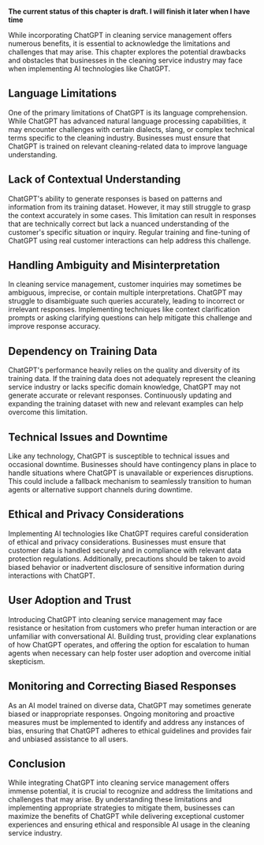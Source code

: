 **The current status of this chapter is draft. I will finish it later when I have time**

While incorporating ChatGPT in cleaning service management offers numerous benefits, it is essential to acknowledge the limitations and challenges that may arise. This chapter explores the potential drawbacks and obstacles that businesses in the cleaning service industry may face when implementing AI technologies like ChatGPT.

Language Limitations
--------------------

One of the primary limitations of ChatGPT is its language comprehension. While ChatGPT has advanced natural language processing capabilities, it may encounter challenges with certain dialects, slang, or complex technical terms specific to the cleaning industry. Businesses must ensure that ChatGPT is trained on relevant cleaning-related data to improve language understanding.

Lack of Contextual Understanding
--------------------------------

ChatGPT's ability to generate responses is based on patterns and information from its training dataset. However, it may still struggle to grasp the context accurately in some cases. This limitation can result in responses that are technically correct but lack a nuanced understanding of the customer's specific situation or inquiry. Regular training and fine-tuning of ChatGPT using real customer interactions can help address this challenge.

Handling Ambiguity and Misinterpretation
----------------------------------------

In cleaning service management, customer inquiries may sometimes be ambiguous, imprecise, or contain multiple interpretations. ChatGPT may struggle to disambiguate such queries accurately, leading to incorrect or irrelevant responses. Implementing techniques like context clarification prompts or asking clarifying questions can help mitigate this challenge and improve response accuracy.

Dependency on Training Data
---------------------------

ChatGPT's performance heavily relies on the quality and diversity of its training data. If the training data does not adequately represent the cleaning service industry or lacks specific domain knowledge, ChatGPT may not generate accurate or relevant responses. Continuously updating and expanding the training dataset with new and relevant examples can help overcome this limitation.

Technical Issues and Downtime
-----------------------------

Like any technology, ChatGPT is susceptible to technical issues and occasional downtime. Businesses should have contingency plans in place to handle situations where ChatGPT is unavailable or experiences disruptions. This could include a fallback mechanism to seamlessly transition to human agents or alternative support channels during downtime.

Ethical and Privacy Considerations
----------------------------------

Implementing AI technologies like ChatGPT requires careful consideration of ethical and privacy considerations. Businesses must ensure that customer data is handled securely and in compliance with relevant data protection regulations. Additionally, precautions should be taken to avoid biased behavior or inadvertent disclosure of sensitive information during interactions with ChatGPT.

User Adoption and Trust
-----------------------

Introducing ChatGPT into cleaning service management may face resistance or hesitation from customers who prefer human interaction or are unfamiliar with conversational AI. Building trust, providing clear explanations of how ChatGPT operates, and offering the option for escalation to human agents when necessary can help foster user adoption and overcome initial skepticism.

Monitoring and Correcting Biased Responses
------------------------------------------

As an AI model trained on diverse data, ChatGPT may sometimes generate biased or inappropriate responses. Ongoing monitoring and proactive measures must be implemented to identify and address any instances of bias, ensuring that ChatGPT adheres to ethical guidelines and provides fair and unbiased assistance to all users.

Conclusion
----------

While integrating ChatGPT into cleaning service management offers immense potential, it is crucial to recognize and address the limitations and challenges that may arise. By understanding these limitations and implementing appropriate strategies to mitigate them, businesses can maximize the benefits of ChatGPT while delivering exceptional customer experiences and ensuring ethical and responsible AI usage in the cleaning service industry.
